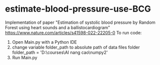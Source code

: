 # estimate-blood-pressure-use-BCG
Implementation of paper  "Estimation of systolic blood pressure by Random Forest using heart sounds and a ballistocardiogram"
https://www.nature.com/articles/s41598-022-22205-0
To run code:
1. Open Main.py with a Python IDE
2. change variable folder_path to absolute path of data files folder
folder_path = 'D:\\courses\\AI nang cao\\numpy2'
3. Run Main.py
